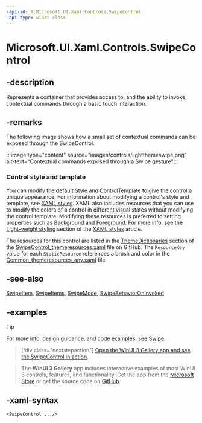 ```yaml
---
-api-id: T:Microsoft.UI.Xaml.Controls.SwipeControl
-api-type: winrt class
---
```

<!-- Class syntax.
public class SwipeControl : ContentControl, ContentControl
-->

# Microsoft.UI.Xaml.Controls.SwipeControl

## -description

Represents a container that provides access to, and the ability to invoke, contextual commands through a basic touch interaction.

## -remarks

The following image shows how a small set of contextual commands can be exposed through the SwipeControl.

:::image type="content" source="images/controls/lightthemeswipe.png" alt-text="Contextual commands exposed through a Swipe gesture":::

### Control style and template

You can modify the default [Style](../microsoft.ui.xaml/style.md) and [ControlTemplate](controltemplate.md) to give the control a unique appearance. For information about modifying a control's style and template, see [XAML styles](/windows/apps/design/style/xaml-styles). XAML also includes resources that you can use to modify the colors of a control in different visual states without modifying the control template. Modifying these resources is preferred to setting properties such as [Background](control_background.md) and [Foreground](control_foreground.md). For more info, see the [Light-weight styling](/windows/apps/design/style/xaml-styles#lightweight-styling) section of the [XAML styles](/windows/apps/design/style/xaml-styles) article.

The resources for this control are listed in the [ThemeDictionaries](/windows/apps/design/style/xaml-theme-resources) section of the [SwipeControl_themeresources.xaml](https://github.com/microsoft/microsoft-ui-xaml/blob/main/dev/SwipeControl/SwipeControl_themeresources.xaml) file on GitHub. The `ResourceKey` value for each `StaticResource` references a brush and color in the [Common_themeresources_any.xaml](https://github.com/microsoft/microsoft-ui-xaml/blob/main/dev/CommonStyles/Common_themeresources_any.xaml) file.

## -see-also

[SwipeItem](swipeitem.md), [SwipeItems](swipeitems.md), [SwipeMode](swipemode.md), [SwipeBehaviorOnInvoked](swipebehavioroninvoked.md)

## -examples

> [!TIP]
> For more info, design guidance, and code examples, see [Swipe](/windows/apps/design/controls/swipe).

> [!div class="nextstepaction"]
> [Open the WinUI 3 Gallery app and see the SwipeControl in action](winui3gallery:/item/SwipeControl).

> The **WinUI 3 Gallery** app includes interactive examples of most WinUI 3 controls, features, and functionality. Get the app from the [Microsoft Store](https://www.microsoft.com/store/productId/9P3JFPWWDZRC) or get the source code on [GitHub](https://github.com/microsoft/WinUI-Gallery).

## -xaml-syntax

```xaml
<SwipeControl .../>
```

